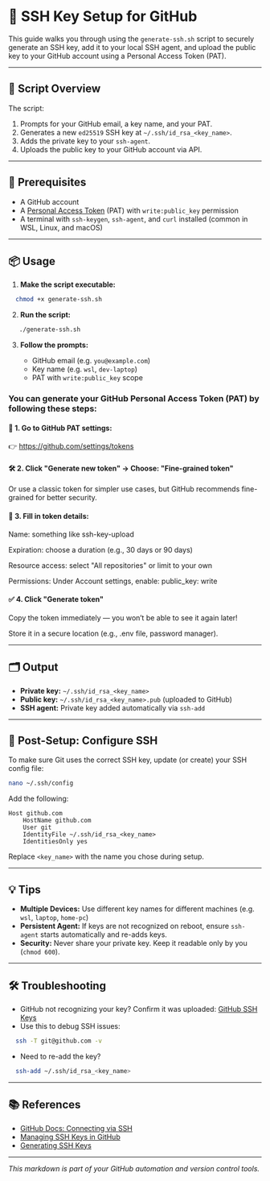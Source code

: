 # 🔐 SSH Key Setup for GitHub

This guide walks you through using the `generate-ssh.sh` script to securely generate an SSH key, add it to your local SSH agent, and upload the public key to your GitHub account using a Personal Access Token (PAT).

---

## 🚀 Script Overview

The script:
1. Prompts for your GitHub email, a key name, and your PAT.
2. Generates a new `ed25519` SSH key at `~/.ssh/id_rsa_<key_name>`.
3. Adds the private key to your `ssh-agent`.
4. Uploads the public key to your GitHub account via API.

---

## 🧰 Prerequisites

- A GitHub account
- A [Personal Access Token](https://github.com/settings/tokens) (PAT) with `write:public_key` permission
- A terminal with `ssh-keygen`, `ssh-agent`, and `curl` installed (common in WSL, Linux, and macOS)

---

## 📦 Usage

1. **Make the script executable:**

 ```bash
   chmod +x generate-ssh.sh
```

2. **Run the script:**

```bash
   ./generate-ssh.sh
```

3. **Follow the prompts:**

   - GitHub email (e.g. `you@example.com`)
   - Key name (e.g. `wsl`, `dev-laptop`)
   - PAT with `write:public_key` scope

### You can generate your GitHub Personal Access Token (PAT) by following these steps:

#### 🔗 1. Go to GitHub PAT settings:

  👉 https://github.com/settings/tokens

#### 🛠️ 2. Click "Generate new token" → Choose: "Fine-grained token"

  Or use a classic token for simpler use cases, but GitHub recommends fine-grained for better security.

#### 🧾 3. Fill in token details:
  Name: something like ssh-key-upload

  Expiration: choose a duration (e.g., 30 days or 90 days)

  Resource access: select "All repositories" or limit to your own

  Permissions:
    Under Account settings, enable:
      public_key: write

#### ✅ 4. Click "Generate token"

  Copy the token immediately — you won’t be able to see it again later!

  Store it in a secure location (e.g., .env file, password manager).

---

## 🗂️ Output

- **Private key:** `~/.ssh/id_rsa_<key_name>`
- **Public key:** `~/.ssh/id_rsa_<key_name>.pub` (uploaded to GitHub)
- **SSH agent:** Private key added automatically via `ssh-add`

---

## 🧭 Post-Setup: Configure SSH

To make sure Git uses the correct SSH key, update (or create) your SSH config file:

```bash
nano ~/.ssh/config
```

Add the following:

```ssh-config
Host github.com
    HostName github.com
    User git
    IdentityFile ~/.ssh/id_rsa_<key_name>
    IdentitiesOnly yes
```

Replace `<key_name>` with the name you chose during setup.

---

## 💡 Tips

- **Multiple Devices:** Use different key names for different machines (e.g. `wsl`, `laptop`, `home-pc`)
- **Persistent Agent:** If keys are not recognized on reboot, ensure `ssh-agent` starts automatically and re-adds keys.
- **Security:** Never share your private key. Keep it readable only by you (`chmod 600`).

---

## 🛠️ Troubleshooting

- GitHub not recognizing your key? Confirm it was uploaded: [GitHub SSH Keys](https://github.com/settings/keys)
- Use this to debug SSH issues:

```bash
  ssh -T git@github.com -v
  ```

- Need to re-add the key?

```bash
  ssh-add ~/.ssh/id_rsa_<key_name>
  ```

---

## 📚 References

- [GitHub Docs: Connecting via SSH](https://docs.github.com/en/authentication/connecting-to-github-with-ssh)
- [Managing SSH Keys in GitHub](https://docs.github.com/en/github/authenticating-to-github/adding-a-new-ssh-key-to-your-github-account)
- [Generating SSH Keys](https://docs.github.com/en/authentication/connecting-to-github-with-ssh/generating-a-new-ssh-key-and-adding-it-to-the-ssh-agent)

---

*This markdown is part of your GitHub automation and version control tools.*
